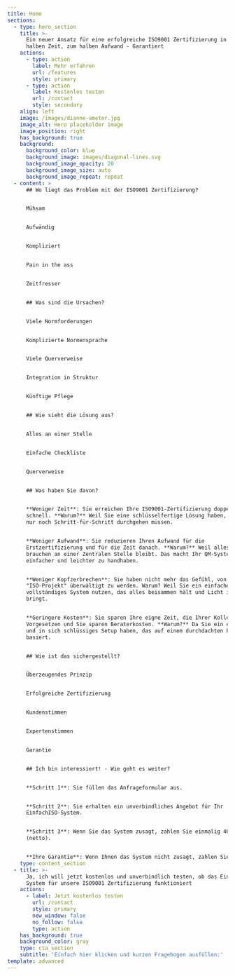 ```yaml
---
title: Home
sections:
  - type: hero_section
    title: >-
      Ein neuer Ansatz für eine erfolgreiche ISO9001 Zertifizierung in der
      halben Zeit, zum halben Aufwand - Garantiert
    actions:
      - type: action
        label: Mehr erfahren
        url: /features
        style: primary
      - type: action
        label: Kostenlos testen
        url: /contact
        style: secondary
    align: left
    image: /images/dianne-ameter.jpg
    image_alt: Hero placeholder image
    image_position: right
    has_background: true
    background:
      background_color: blue
      background_image: images/diagonal-lines.svg
      background_image_opacity: 20
      background_image_size: auto
      background_image_repeat: repeat
  - content: >
      ## Wo liegt das Problem mit der ISO9001 Zertifizierung?


      Mühsam


      Aufwändig


      Kompliziert


      Pain in the ass


      Zeitfresser


      ## Was sind die Ursachen?


      Viele Normforderungen


      Komplizierte Normensprache


      Viele Querverweise


      Integration in Struktur


      Künftige Pflege


      ## Wie sieht die Lösung aus?


      Alles an einer Stelle


      Einfache Checkliste


      Querverweise


      ## Was haben Sie davon?


      **Weniger Zeit**: Sie erreichen Ihre ISO9001-Zertifizierung doppelt so
      schnell. **Warum?** Weil Sie eine schlüsselfertige Lösung haben, die Sie
      nur noch Schritt-für-Schritt durchgehen müssen.


      **Weniger Aufwand**: Sie reduzieren Ihren Aufwand für die
      Erstzertifizierung und für die Zeit danach. **Warum?** Weil alles, was Sie
      brauchen an einer Zentralen Stelle bleibt. Das macht Ihr QM-System
      einfacher und leichter zu handhaben.


      **Weniger Kopfzerbrechen**: Sie haben nicht mehr das Gefühl, von dem
      "ISO-Projekt" überwältigt zu werden. Warum? Weil Sie ein einfaches und
      vollständiges System nutzen, das alles beisammen hält und Licht ins Dunkel
      bringt.


      **Geringere Kosten**: Sie sparen Ihre eigne Zeit, die Ihrer Kollegen und
      Vorgesetzen und Sie sparen Beraterkosten. **Warum?** Da Sie ein einfaches
      und in sich schlüssiges Setup haben, das auf einem durchdachten Prinzip
      basiert.


      ## Wie ist das sichergestellt?


      Überzeugendes Prinzip


      Erfolgreiche Zertifizierung


      Kundenstimmen


      Expertenstimmen


      Garantie


      ## Ich bin interessiert! - Wie geht es weiter?


      **Schritt 1**: Sie füllen das Anfrageformular aus.


      **Schritt 2**: Sie erhalten ein unverbindliches Angebot für Ihr
      EinfachISO-System.


      **Schritt 3**: Wenn Sie das System zusagt, zahlen Sie einmalig 467,- EUR
      (netto).


      **Ihre Garantie**: Wenn Ihnen das System nicht zusagt, zahlen Sie 0,- EUR.
    type: content_section
  - title: >-
      Ja, ich will jetzt kostenlos und unverbindlich testen, ob das EinfachISO
      System für unsere ISO9001 Zertifizierung funktioniert
    actions:
      - label: Jetzt kostenlos testen
        url: /contact
        style: primary
        new_window: false
        no_follow: false
        type: action
    has_background: true
    background_color: gray
    type: cta_section
    subtitle: 'Einfach hier klicken und kurzen Fragebogen ausfüllen:'
template: advanced
---
```


